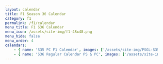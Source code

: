 ```yaml
---
layout: calendar
title: F1 Season 36 Calendar
category: f1
permalink: /f1/calendar
menu_title: F1 S36 Calendar
menu_icon: /assets/site-img/f1-48x48.png
menu_hide: false
menu_order: 4
calendars:
    - { name: 'S35 PC F1 Calendar', images: ['/assets/site-img/PSGL-S35-Calendar-PC-F1.png', '/assets/site-img/PSGL-S35-Calendar-PC-F1-2.png', '/assets/site-img/PSGL-S35-Calendar-PC-F1-3.png'], width: 1920, height: 1080 }
    - { name: 'S36 Regular Calendar PS & PC', images: ['/assets/site-img/PSGL-S36-Calendar-Regular2.png'], width: 2160, height: 1132 }
---
```

